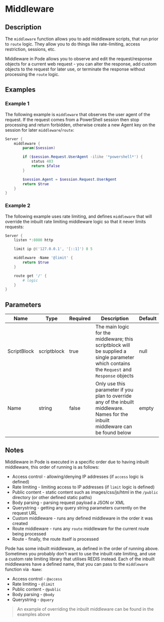# Middleware

## Description

The `middleware` function allows you to add middleware scripts, that run prior to `route` logic. They allow you to do things like rate-limiting, access restriction, sessions, etc.

Middleware in Pode allows you to observe and edit the request/response objects for a current web request - you can alter the response, add custom objects to the request for later use, or terminate the response without processing the `route` logic.

## Examples

### Example 1

The following example is `middleware` that observes the user agent of the request. If the request comes from a PowerShell session then stop processing and return forbidden, otherwise create a new Agent key on the session for later `middleware`/`route`:

```powershell
Server {
    middleware {
        param($session)

        if ($session.Request.UserAgent -ilike '*powershell*') {
            status 403
            return $false
        }

        $session.Agent = $session.Request.UserAgent
        return $true
    }
}
```

### Example 2

The following example uses rate limiting, and defines `middleware` that will override the inbuilt rate limiting middleware logic so that it never limits requests:

```powershell
Server {
    listen *:8080 http

    limit ip @('127.0.0.1', '[::1]') 8 5

    middleware -Name '@limit' {
        return $true
    }

    route get '/' {
        # logic
    }
}
```

## Parameters

| Name | Type | Required | Description | Default |
| ---- | ---- | -------- | ----------- | ------- |
| ScriptBlock | scriptblock | true | The main logic for the middleware; this scriptblock will be supplied a single parameter which contains the `Request` and `Response` objects | null |
| Name | string | false | Only use this parameter if you plan to override any of the inbuilt middleware. Names for the inbuilt middleware can be found below | empty |

## Notes

Middleware in Pode is executed in a specific order due to having inbuilt middleware, this order of running is as follows:

* Access control - allowing/denying IP addresses (if `access` logic is defined)
* Rate limiting - limiting access to IP addresses (if `limit` logic is defined)
* Public content - static content such as images/css/js/html in the `/public` directory (or other defined static paths)
* Body parsing - parsing request payload a JSON or XML
* Querystring - getting any query string parameters currently on the request URL
* Custom middleware - runs any defined middleware in the order it was created
* Route middleware - runs any `route` middleware for the current route being processed
* Route - finally, the route itself is processed

Pode has some inbuilt middleware, as defined in the order of running above. Sometimes you probably don't want to use the inbuilt rate limiting, and use a custom rate limiting library that utilises REDIS instead. Each of the inbuilt middlewares have a defined name, that you can pass to the `middleware` function via `-Name`:

* Access control - `@access`
* Rate limiting - `@limit`
* Public content - `@public`
* Body parsing - `@body`
* Querystring - `@query`

> An example of overriding the inbuilt middleware can be found in the examples above